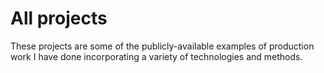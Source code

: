 # All projects

These projects are some of the publicly-available examples of production work I have done incorporating a variety of technologies and methods.

